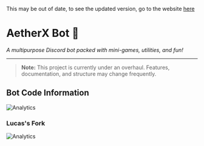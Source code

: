 This may be out of date, to see the updated version, go to the website [here](https://aetherx-discord-bot.github.io/web/)

# AetherX Bot 🤖  
*A multipurpose Discord bot packed with mini-games, utilities, and fun!*

---

> **Note:** This project is currently under an overhaul. Features, documentation, and structure may change frequently.

## Bot Code Information
![Analytics](https://repobeats.axiom.co/api/embed/30ea3e4e18bb961e59d4b35e9aee27d17e5505d5.svg "Repobeats analytics image")

### Lucas's Fork
![Analytics](https://repobeats.axiom.co/api/embed/3dceb6b21d392620b80257f2da42bf06b915356a.svg "Repobeats analytics image")

